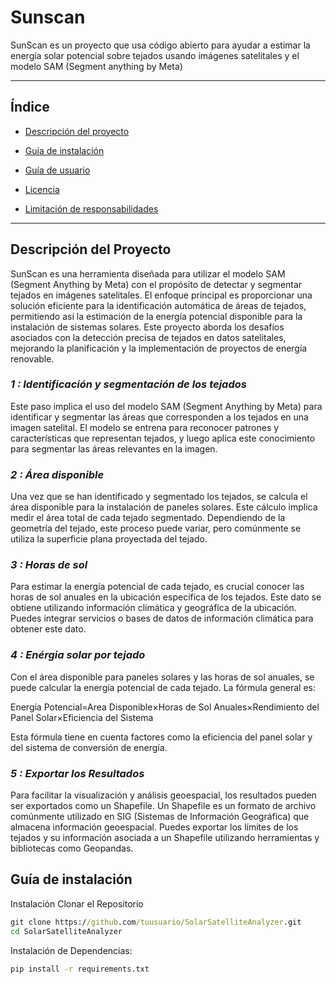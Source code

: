# Sunscan

SunScan es un proyecto que usa código abierto para ayudar a estimar la energía solar potencial sobre tejados usando imágenes satelitales y el modelo SAM (Segment anything by Meta)

***
<div id='índice' />

## Índice

* [Descripción del proyecto](#descripción-del-proyecto)

* [Guía de instalación](#configuracion-ambiente)

* [Guía de usuario](#demostracion-del-proyecto)

* [Licencia](#licencia)

* [Limitación de responsabilidades](#limitación-de-responsabilidades)

***
<div id='descripción-del-proyecto' />

## Descripción del Proyecto

SunScan es una herramienta diseñada para utilizar el modelo SAM (Segment Anything by Meta) con el propósito de detectar y segmentar tejados en imágenes satelitales. El enfoque principal es proporcionar una solución eficiente para la identificación automática de áreas de tejados, permitiendo así la estimación de la energía potencial disponible para la instalación de sistemas solares. Este proyecto aborda los desafíos asociados con la detección precisa de tejados en datos satelitales, mejorando la planificación y la implementación de proyectos de energía renovable.

### ***1 : Identificación y segmentación de los tejados***

Este paso implica el uso del modelo SAM (Segment Anything by Meta) para identificar y segmentar las áreas que corresponden a los tejados en una imagen satelital. El modelo se entrena para reconocer patrones y características que representan tejados, y luego aplica este conocimiento para segmentar las áreas relevantes en la imagen.

### ***2 : Área disponible***

Una vez que se han identificado y segmentado los tejados, se calcula el área disponible para la instalación de paneles solares. Este cálculo implica medir el área total de cada tejado segmentado. Dependiendo de la geometría del tejado, este proceso puede variar, pero comúnmente se utiliza la superficie plana proyectada del tejado.

### ***3 : Horas de sol***

Para estimar la energía potencial de cada tejado, es crucial conocer las horas de sol anuales en la ubicación específica de los tejados. Este dato se obtiene utilizando información climática y geográfica de la ubicación. Puedes integrar servicios o bases de datos de información climática para obtener este dato.

### ***4 : Enérgia solar por tejado***

Con el área disponible para paneles solares y las horas de sol anuales, se puede calcular la energía potencial de cada tejado. La fórmula general es:

Energía Potencial=Area Disponible×Horas de Sol Anuales×Rendimiento del Panel Solar×Eficiencia del Sistema

Esta fórmula tiene en cuenta factores como la eficiencia del panel solar y del sistema de conversión de energía.

### ***5 : Exportar los Resultados***

Para facilitar la visualización y análisis geoespacial, los resultados pueden ser exportados como un Shapefile. Un Shapefile es un formato de archivo comúnmente utilizado en SIG (Sistemas de Información Geográfica) que almacena información geoespacial. Puedes exportar los límites de los tejados y su información asociada a un Shapefile utilizando herramientas y bibliotecas como Geopandas.


## Guía de instalación

Instalación
Clonar el Repositorio
```bat
git clone https://github.com/tuusuario/SolarSatelliteAnalyzer.git
cd SolarSatelliteAnalyzer
```

Instalación de Dependencias:
```bat
pip install -r requirements.txt
```
